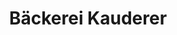 ---
title: "Bäckerei Kauderer"
url: /eislingen-fils/baeckerei-kauderer-schlossplatz/
shop: Bäckerei
---